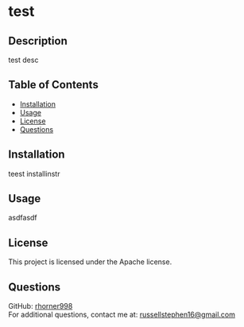 
  # test

  ## Description
  test desc 

  ## Table of Contents
  - [Installation](#installation)
  - [Usage](#usage)
  - [License](#license)
  - [Questions](#questions)

  ## Installation
  teest installinstr

  ## Usage
  asdfasdf

  ## License
  This project is licensed under the Apache license.

  ## Questions
  GitHub: [rhorner998](https://github.com/rhorner998)  
  For additional questions, contact me at: russellstephen16@gmail.com
  